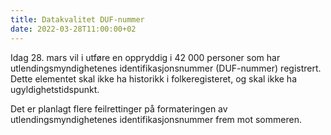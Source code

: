 ```yaml
---
title: Datakvalitet DUF-nummer
date: 2022-03-28T11:00:00+02
---
```


Idag 28. mars vil i utføre en oppryddig i 42 000 personer som har utlendingsmyndighetenes identifikasjonsnummer (DUF-nummer) registrert. Dette elementet skal ikke ha historikk i folkeregisteret, og skal ikke ha ugyldighetstidspunkt. 

Det er planlagt flere feilrettinger på formateringen av utlendingsmyndighetenes identifikasjonsnummer frem mot sommeren.  
